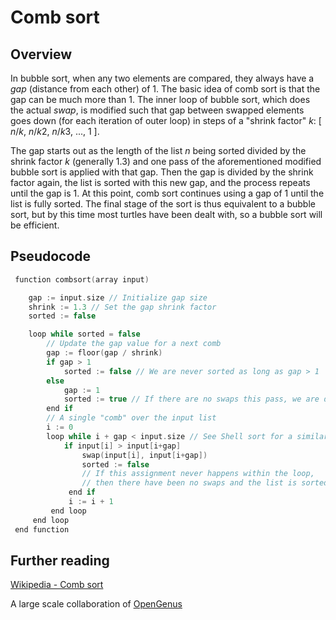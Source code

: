 # Comb sort

## Overview

In bubble sort, when any two elements are compared, they always have a *gap* (distance from each other) of 1. The basic idea of comb sort is that the gap can be much more than 1. The inner loop of bubble sort, which does the actual *swap*, is modified such that gap between swapped elements goes down (for each iteration of outer loop) in steps of a "shrink factor" *k*: [ *n*/*k*, *n*/*k*2, *n*/*k*3, ..., 1 ].

The gap starts out as the length of the list *n* being sorted divided by the shrink factor *k* (generally 1.3) and one pass of the aforementioned modified bubble sort is applied with that gap. Then the gap is divided by the shrink factor again, the list is sorted with this new gap, and the process repeats until the gap is 1. At this point, comb sort continues using a gap of 1 until the list is fully sorted. The final stage of the sort is thus equivalent to a bubble sort, but by this time most turtles have been dealt with, so a bubble sort will be efficient.

## Pseudocode

```c
 function combsort(array input)

    gap := input.size // Initialize gap size
    shrink := 1.3 // Set the gap shrink factor
    sorted := false

    loop while sorted = false
        // Update the gap value for a next comb
        gap := floor(gap / shrink)
        if gap > 1
            sorted := false // We are never sorted as long as gap > 1
        else
            gap := 1
            sorted := true // If there are no swaps this pass, we are done
        end if
        // A single "comb" over the input list
        i := 0
        loop while i + gap < input.size // See Shell sort for a similar idea
            if input[i] > input[i+gap]
                swap(input[i], input[i+gap])
                sorted := false
                // If this assignment never happens within the loop,
                // then there have been no swaps and the list is sorted.
             end if
             i := i + 1
         end loop
     end loop
 end function
```



## Further reading

[Wikipedia - Comb sort](https://en.wikipedia.org/wiki/Comb_sort)

A large scale collaboration of [OpenGenus](https://github.com/opengenus)